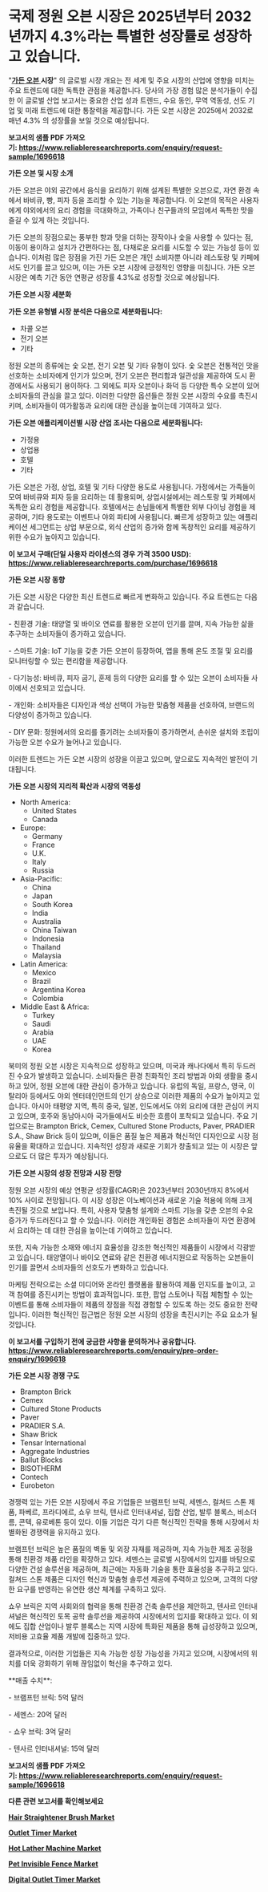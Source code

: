 <p><h1>국제 정원 오븐 시장은 2025년부터 2032년까지 4.3%라는 특별한 성장률로 성장하고 있습니다.</h1></p><p>"<strong><a href="https://www.reliableresearchreports.com/garden-ovens-r1696618?utm_campaign=105&utm_medium=7&utm_source=Github&utm_content=ia&utm_term=09022025&utm_id=garden-ovens">가든 오븐&nbsp;</a></strong><strong>시장</strong>" 의 글로벌 시장 개요는 전 세계 및 주요 시장의 산업에 영향을 미치는 주요 트렌드에 대한 독특한 관점을 제공합니다. 당사의 가장 경험 많은 분석가들이 수집한 이 글로벌 산업 보고서는 중요한 산업 성과 트렌드, 수요 동인, 무역 역동성, 선도 기업 및 미래 트렌드에 대한 통찰력을 제공합니다. 가든 오븐 시장은 2025에서 2032로 매년 4.3% 의 성장률을 보일 것으로 예상됩니다.&nbsp;</p>
<p><strong>보고서의 샘플 PDF 가져오기:&nbsp;<a href="https://www.reliableresearchreports.com/enquiry/request-sample/1696618?utm_campaign=105&utm_medium=7&utm_source=Github&utm_content=ia&utm_term=09022025&utm_id=garden-ovens">https://www.reliableresearchreports.com/enquiry/request-sample/1696618</a></strong></p>
<p><strong>가든 오븐 및 시장 소개</strong></p>
<p><p>가든 오븐은 야외 공간에서 음식을 요리하기 위해 설계된 특별한 오븐으로, 자연 환경 속에서 바비큐, 빵, 피자 등을 조리할 수 있는 기능을 제공합니다. 이 오븐의 목적은 사용자에게 야외에서의 요리 경험을 극대화하고, 가족이나 친구들과의 모임에서 독특한 맛을 즐길 수 있게 하는 것입니다.</p><p>가든 오븐의 장점으로는 풍부한 향과 맛을 더하는 장작이나 숯을 사용할 수 있다는 점, 이동이 용이하고 설치가 간편하다는 점, 다채로운 요리를 시도할 수 있는 가능성 등이 있습니다. 이처럼 많은 장점을 가진 가든 오븐은 개인 소비자뿐 아니라 레스토랑 및 카페에서도 인기를 끌고 있으며, 이는 가든 오븐 시장에 긍정적인 영향을 미칩니다. 가든 오븐 시장은 예측 기간 동안 연평균 성장률 4.3%로 성장할 것으로 예상됩니다.</p></p>
<p><strong>가든 오븐 시장 세분화</strong></p>
<p><strong>가든 오븐 유형별 시장 분석은 다음으로 세분화됩니다:</strong></p>
<p><ul><li>차콜 오븐</li><li>전기 오븐</li><li>기타</li></ul></p>
<p><p>정원 오븐의 종류에는 숯 오븐, 전기 오븐 및 기타 유형이 있다. 숯 오븐은 전통적인 맛을 선호하는 소비자에게 인기가 있으며, 전기 오븐은 편리함과 일관성을 제공하여 도시 환경에서도 사용되기 용이하다. 그 외에도 피자 오븐이나 화덕 등 다양한 특수 오븐이 있어 소비자들의 관심을 끌고 있다. 이러한 다양한 옵션들은 정원 오븐 시장의 수요를 촉진시키며, 소비자들이 여가활동과 요리에 대한 관심을 높이는데 기여하고 있다.</p></p>
<p><strong>가든 오븐 애플리케이션별 시장 산업 조사는 다음으로 세분화됩니다:</strong></p>
<p><ul><li>가정용</li><li>상업용</li><li>호텔</li><li>기타</li></ul></p>
<p><p>가든 오븐은 가정, 상업, 호텔 및 기타 다양한 용도로 사용됩니다. 가정에서는 가족들이 모여 바비큐와 피자 등을 요리하는 데 활용되며, 상업시설에서는 레스토랑 및 카페에서 독특한 요리 경험을 제공합니다. 호텔에서는 손님들에게 특별한 외부 다이닝 경험을 제공하며, 기타 용도로는 이벤트나 야외 파티에 사용됩니다. 빠르게 성장하고 있는 애플리케이션 세그먼트는 상업 부문으로, 외식 산업의 증가와 함께 독창적인 요리를 제공하기 위한 수요가 높아지고 있습니다.</p></p>
<p><strong>이 보고서 구매(단일 사용자 라이센스의 경우 가격 3500 USD): <a href="https://www.reliableresearchreports.com/purchase/1696618?utm_campaign=105&utm_medium=7&utm_source=Github&utm_content=ia&utm_term=09022025&utm_id=garden-ovens">https://www.reliableresearchreports.com/purchase/1696618</a></strong></p>
<p><strong>가든 오븐 시장 동향</strong></p>
<p><p>가든 오븐 시장은 다양한 최신 트렌드로 빠르게 변화하고 있습니다. 주요 트렌드는 다음과 같습니다.</p><p>- 친환경 기술: 태양열 및 바이오 연료를 활용한 오븐이 인기를 끌며, 지속 가능한 삶을 추구하는 소비자들이 증가하고 있습니다.</p><p>- 스마트 기술: IoT 기능을 갖춘 가든 오븐이 등장하여, 앱을 통해 온도 조절 및 요리를 모니터링할 수 있는 편리함을 제공합니다.</p><p>- 다기능성: 바비큐, 피자 굽기, 훈제 등의 다양한 요리를 할 수 있는 오븐이 소비자들 사이에서 선호되고 있습니다.</p><p>- 개인화: 소비자들은 디자인과 색상 선택이 가능한 맞춤형 제품을 선호하여, 브랜드의 다양성이 증가하고 있습니다.</p><p>- DIY 문화: 정원에서의 요리를 즐기려는 소비자들이 증가하면서, 손쉬운 설치와 조립이 가능한 오븐 수요가 늘어나고 있습니다.</p><p>이러한 트렌드는 가든 오븐 시장의 성장을 이끌고 있으며, 앞으로도 지속적인 발전이 기대됩니다.</p></p>
<p><strong>가든 오븐 시장의 지리적 확산과 시장의 역동성</strong></p>
<p><ul>
    <li>
        North America:
        <ul>
            <li>United States</li>
            <li>Canada</li>
        </ul>
    </li>
    <li>
        Europe:
        <ul>
            <li>Germany</li>
            <li>France</li>
            <li>U.K.</li>
            <li>Italy</li>
            <li>Russia</li>
        </ul>
    </li>
    <li>
        Asia-Pacific:
        <ul>
            <li>China</li>
            <li>Japan</li>
            <li>South Korea</li>
            <li>India</li>
            <li>Australia</li>
            <li>China Taiwan</li>
            <li>Indonesia</li>
            <li>Thailand</li>
            <li>Malaysia</li>
        </ul>
    </li>
    <li>
        Latin America:
        <ul>
            <li>Mexico</li>
            <li>Brazil</li>
            <li>Argentina Korea</li>
            <li>Colombia</li>
        </ul>
    </li>
    <li>
        Middle East & Africa:
        <ul>
            <li>Turkey</li>
            <li>Saudi</li>
            <li>Arabia</li>
            <li>UAE</li>
            <li>Korea</li>
        </ul>
    </li>
    </ul></p>
<p><p>북미의 정원 오븐 시장은 지속적으로 성장하고 있으며, 미국과 캐나다에서 특히 두드러진 수요가 발생하고 있습니다. 소비자들은 환경 친화적인 조리 방법과 야외 생활을 중시하고 있어, 정원 오븐에 대한 관심이 증가하고 있습니다. 유럽의 독일, 프랑스, 영국, 이탈리아 등에서도 야외 엔터테인먼트의 인기 상승으로 이러한 제품의 수요가 높아지고 있습니다. 아시아 태평양 지역, 특히 중국, 일본, 인도에서도 야외 요리에 대한 관심이 커지고 있으며, 호주와 동남아시아 국가들에서도 비슷한 흐름이 포착되고 있습니다. 주요 기업으로는 Brampton Brick, Cemex, Cultured Stone Products, Paver, PRADIER S.A., Shaw Brick 등이 있으며, 이들은 품질 높은 제품과 혁신적인 디자인으로 시장 점유율을 확대하고 있습니다. 지속적인 성장과 새로운 기회가 창출되고 있는 이 시장은 앞으로도 더 많은 투자가 예상됩니다.</p></p>
<p><strong>가든 오븐 시장의 성장 전망과 시장 전망</strong></p>
<p><p>정원 오븐 시장의 예상 연평균 성장률(CAGR)은 2023년부터 2030년까지 8%에서 10% 사이로 전망됩니다. 이 시장 성장은 이노베이션과 새로운 기술 적용에 의해 크게 촉진될 것으로 보입니다. 특히, 사용자 맞춤형 설계와 스마트 기능을 갖춘 오븐의 수요 증가가 두드러진다고 할 수 있습니다. 이러한 개인화된 경험은 소비자들이 자연 환경에서 요리하는 데 대한 관심을 높이는데 기여하고 있습니다.</p><p>또한, 지속 가능한 소재와 에너지 효율성을 강조한 혁신적인 제품들이 시장에서 각광받고 있습니다. 태양열이나 바이오 연료와 같은 친환경 에너지원으로 작동하는 오븐들이 인기를 끌면서 소비자들의 선호도가 변화하고 있습니다. </p><p>마케팅 전략으로는 소셜 미디어와 온라인 플랫폼을 활용하여 제품 인지도를 높이고, 고객 참여를 증진시키는 방법이 효과적입니다. 또한, 팝업 스토어나 직접 체험할 수 있는 이벤트를 통해 소비자들이 제품의 장점을 직접 경험할 수 있도록 하는 것도 중요한 전략입니다. 이러한 혁신적인 접근법은 정원 오븐 시장의 성장을 촉진시키는 주요 요소가 될 것입니다.</p></p>
<p><strong>이 보고서를 구입하기 전에 궁금한 사항을 문의하거나 공유합니다. <a href="https://www.reliableresearchreports.com/enquiry/pre-order-enquiry/1696618?utm_campaign=105&utm_medium=7&utm_source=Github&utm_content=ia&utm_term=09022025&utm_id=garden-ovens">https://www.reliableresearchreports.com/enquiry/pre-order-enquiry/1696618</a></strong></p>
<p><strong>가든 오븐 시장 경쟁 구도</strong></p>
<p><ul><li>Brampton Brick</li><li>Cemex</li><li>Cultured Stone Products</li><li>Paver</li><li>PRADIER S.A.</li><li>Shaw Brick</li><li>Tensar International</li><li>Aggregate Industries</li><li>Ballut Blocks</li><li>BISOTHERM</li><li>Contech</li><li>Eurobeton</li></ul></p>
<p><p>경쟁력 있는 가든 오븐 시장에서 주요 기업들은 브램프턴 브릭, 세멘스, 컬쳐드 스톤 제품, 파베르, 프라디에르, 쇼우 브릭, 텐사르 인터내셔널, 집합 산업, 발루 블록스, 비소더름, 콘텍, 유로베톤 등이 있다. 이들 기업은 각기 다른 혁신적인 전략을 통해 시장에서 차별화된 경쟁력을 유지하고 있다.</p><p>브램프턴 브릭은 높은 품질의 벽돌 및 외장 자재를 제공하며, 지속 가능한 제조 공정을 통해 친환경 제품 라인을 확장하고 있다. 세멘스는 글로벌 시장에서의 입지를 바탕으로 다양한 건설 솔루션을 제공하며, 최근에는 자동화 기술을 통한 효율성을 추구하고 있다. 컬쳐드 스톤 제품은 디자인 혁신과 맞춤형 솔루션 제공에 주력하고 있으며, 고객의 다양한 요구를 반영하는 유연한 생산 체계를 구축하고 있다.</p><p>쇼우 브릭은 지역 사회와의 협력을 통해 친환경 건축 솔루션을 제안하고, 텐사르 인터내셔널은 혁신적인 토목 공학 솔루션을 제공하여 시장에서의 입지를 확대하고 있다. 이 외에도 집합 산업이나 발루 블록스는 지역 시장에 특화된 제품을 통해 급성장하고 있으며, 저비용 고효율 제품 개발에 집중하고 있다.</p><p>결과적으로, 이러한 기업들은 지속 가능한 성장 가능성을 가지고 있으며, 시장에서의 위치를 더욱 강화하기 위해 끊임없이 혁신을 추구하고 있다.</p><p>**매출 수치**:</p><p>- 브램프턴 브릭: 5억 달러</p><p>- 세멘스: 20억 달러</p><p>- 쇼우 브릭: 3억 달러</p><p>- 텐사르 인터내셔널: 15억 달러</p></p>
<p><strong>보고서의 샘플 PDF 가져오기:&nbsp;<a href="https://www.reliableresearchreports.com/enquiry/request-sample/1696618?utm_campaign=105&utm_medium=7&utm_source=Github&utm_content=ia&utm_term=09022025&utm_id=garden-ovens">https://www.reliableresearchreports.com/enquiry/request-sample/1696618</a></strong></p>
<p><strong></strong></p>
<p><strong></strong></p>
<p><strong></strong></p>
<p><strong></strong></p>
<p><strong>다른 관련 보고서를 확인해보세요</strong></p>
<p><strong><p><a href="https://github.com/boluluhabeel/Market-Research-Report-List-1/blob/main/hair-straightener-brush-market.md?utm_campaign=105&utm_medium=7&utm_source=Github&utm_content=ia&utm_term=09022025&utm_id=garden-ovens">Hair Straightener Brush Market</a></p><p><a href="https://github.com/zurubting/Market-Research-Report-List-1/blob/main/outlet-timer-market.md?utm_campaign=105&utm_medium=7&utm_source=Github&utm_content=ia&utm_term=09022025&utm_id=garden-ovens">Outlet Timer Market</a></p><p><a href="https://github.com/ariyilmelzar/Market-Research-Report-List-1/blob/main/hot-lather-machine-market.md?utm_campaign=105&utm_medium=7&utm_source=Github&utm_content=ia&utm_term=09022025&utm_id=garden-ovens">Hot Lather Machine Market</a></p><p><a href="https://github.com/duscarajlha/Market-Research-Report-List-1/blob/main/pet-invisible-fence-market.md?utm_campaign=105&utm_medium=7&utm_source=Github&utm_content=ia&utm_term=09022025&utm_id=garden-ovens">Pet Invisible Fence Market</a></p><p><a href="https://github.com/lalolatiot/Market-Research-Report-List-1/blob/main/digital-outlet-timer-market.md?utm_campaign=105&utm_medium=7&utm_source=Github&utm_content=ia&utm_term=09022025&utm_id=garden-ovens">Digital Outlet Timer Market</a></p></strong></p>
<p></p>